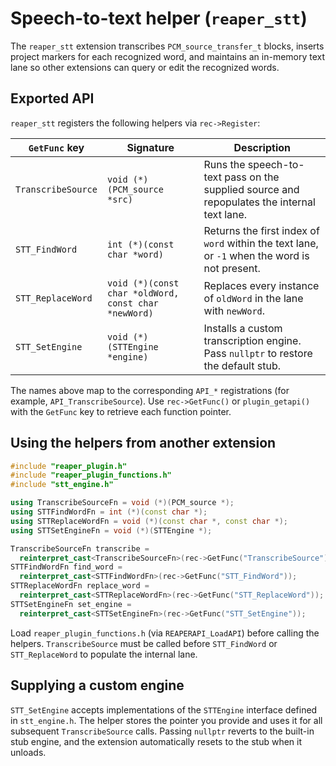 # Speech-to-text helper (`reaper_stt`)

The `reaper_stt` extension transcribes `PCM_source_transfer_t` blocks, inserts
project markers for each recognized word, and maintains an in-memory text lane
so other extensions can query or edit the recognized words.

## Exported API

`reaper_stt` registers the following helpers via `rec->Register`:

| `GetFunc` key        | Signature                                      | Description |
| -------------------- | ---------------------------------------------- | ----------- |
| `TranscribeSource`   | `void (*)(PCM_source *src)`                    | Runs the speech-to-text pass on the supplied source and repopulates the internal text lane. |
| `STT_FindWord`       | `int (*)(const char *word)`                    | Returns the first index of `word` within the text lane, or `-1` when the word is not present. |
| `STT_ReplaceWord`    | `void (*)(const char *oldWord, const char *newWord)` | Replaces every instance of `oldWord` in the lane with `newWord`. |
| `STT_SetEngine`      | `void (*)(STTEngine *engine)`                  | Installs a custom transcription engine. Pass `nullptr` to restore the default stub. |

The names above map to the corresponding `API_*` registrations (for example,
`API_TranscribeSource`). Use `rec->GetFunc()` or `plugin_getapi()` with the
`GetFunc` key to retrieve each function pointer.

## Using the helpers from another extension

```c++
#include "reaper_plugin.h"
#include "reaper_plugin_functions.h"
#include "stt_engine.h"

using TranscribeSourceFn = void (*)(PCM_source *);
using STTFindWordFn = int (*)(const char *);
using STTReplaceWordFn = void (*)(const char *, const char *);
using STTSetEngineFn = void (*)(STTEngine *);

TranscribeSourceFn transcribe =
  reinterpret_cast<TranscribeSourceFn>(rec->GetFunc("TranscribeSource"));
STTFindWordFn find_word =
  reinterpret_cast<STTFindWordFn>(rec->GetFunc("STT_FindWord"));
STTReplaceWordFn replace_word =
  reinterpret_cast<STTReplaceWordFn>(rec->GetFunc("STT_ReplaceWord"));
STTSetEngineFn set_engine =
  reinterpret_cast<STTSetEngineFn>(rec->GetFunc("STT_SetEngine"));
```

Load `reaper_plugin_functions.h` (via `REAPERAPI_LoadAPI`) before calling the
helpers. `TranscribeSource` must be called before `STT_FindWord` or
`STT_ReplaceWord` to populate the internal lane.

## Supplying a custom engine

`STT_SetEngine` accepts implementations of the `STTEngine` interface defined in
`stt_engine.h`. The helper stores the pointer you provide and uses it for all
subsequent `TranscribeSource` calls. Passing `nullptr` reverts to the built-in
stub engine, and the extension automatically resets to the stub when it unloads.
